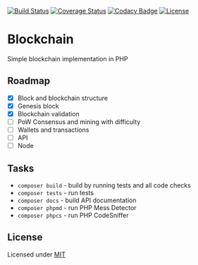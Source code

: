 [![Build Status](https://travis-ci.org/renekorss/blockchain.svg?branch=master)](https://travis-ci.org/renekorss/blockchain)
[![Coverage Status](https://coveralls.io/repos/renekorss/blockchain/badge.svg?branch=master&service=github)](https://coveralls.io/github/renekorss/blockchain?branch=master)
[![Codacy Badge](https://api.codacy.com/project/badge/Grade/634a0a6cf7c84e74aeedb2989bc299c5)](https://www.codacy.com/app/renekorss/blockchain?utm_source=github.com&amp;utm_medium=referral&amp;utm_content=renekorss/blockchain&amp;utm_campaign=Badge_Grade)
[![License](https://img.shields.io/badge/license-MIT-blue.svg)](LICENSE)

# Blockchain
Simple blockchain implementation in PHP

## Roadmap

- [x] Block and blockchain structure
- [x] Genesis block
- [x] Blockchain validation
- [ ] PoW Consensus and mining with difficulty
- [ ] Wallets and transactions
- [ ] API
- [ ] Node

## Tasks

- `composer build` - build by running tests and all code checks
- `composer tests` - run tests
- `composer docs` - build API documentation
- `composer phpmd` - run PHP Mess Detector
- `composer phpcs` - run PHP CodeSniffer

## License

Licensed under [MIT](LICENSE)

